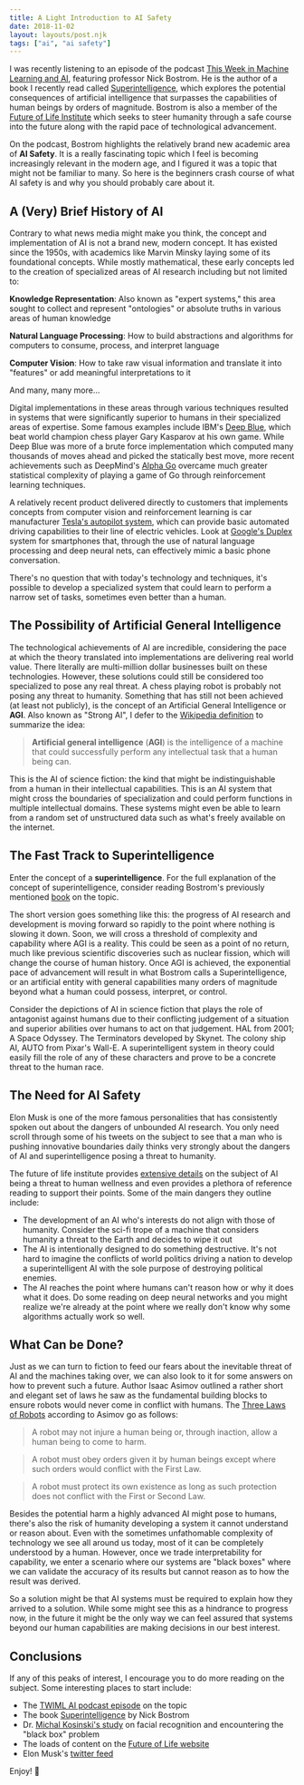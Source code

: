 ```yaml
---
title: A Light Introduction to AI Safety
date: 2018-11-02
layout: layouts/post.njk
tags: ["ai", "ai safety"]
---
```


I was recently listening to an episode of the podcast [This Week in Machine Learning and AI](https://twimlai.com/twiml-talk-181-anticipating-superintelligence-with-nick-bostrom/), featuring professor Nick Bostrom. He is the author of a book I recently read called [Superintelligence](https://en.wikipedia.org/wiki/Superintelligence:_Paths,_Dangers,_Strategies), which explores the potential consequences of artificial intelligence that surpasses the capabilities of human beings by orders of magnitude. Bostrom is also a member of the [Future of Life Institute](https://futureoflife.org/) which seeks to steer humanity through a safe course into the future along with the rapid pace of technological advancement.

On the podcast, Bostrom highlights the relatively brand new academic area of **AI Safety**. It is a really fascinating topic which I feel is becoming increasingly relevant in the modern age, and I figured it was a topic that might not be familiar to many. So here is the beginners crash course of what AI safety is and why you should probably care about it.

## A (Very) Brief History of AI

Contrary to what news media might make you think, the concept and implementation of AI is not a brand new, modern concept. It has existed since the 1950s, with academics like Marvin Minsky laying some of its foundational concepts. While mostly mathematical, these early concepts led to the creation of specialized areas of AI research including but not limited to:

**Knowledge Representation**: Also known as "expert systems," this area sought to collect and represent "ontologies" or absolute truths in various areas of human knowledge

**Natural Language Processing**: How to build abstractions and algorithms for computers to consume, process, and interpret language

**Computer Vision**: How to take raw visual information and translate it into "features" or add meaningful interpretations to it

And many, many more…

Digital implementations in these areas through various techniques resulted in systems that were significantly superior to humans in their specialized areas of expertise. Some famous examples include IBM's [Deep Blue](https://en.wikipedia.org/wiki/Deep_Blue_%28chess_computer%29), which beat world champion chess player Gary Kasparov at his own game. While Deep Blue was more of a brute force implementation which computed many thousands of moves ahead and picked the statically best move, more recent achievements such as DeepMind's [Alpha Go](https://deepmind.com/research/alphago/) overcame much greater statistical complexity of playing a game of Go through reinforcement learning techniques.

A relatively recent product delivered directly to customers that implements concepts from computer vision and reinforcement learning is car manufacturer [Tesla's autopilot system](https://www.tesla.com/autopilot), which can provide basic automated driving capabilities to their line of electric vehicles. Look at [Google's Duplex](https://ai.googleblog.com/2018/05/duplex-ai-system-for-natural-conversation.html) system for smartphones that, through the use of natural language processing and deep neural nets, can effectively mimic a basic phone conversation.

There's no question that with today's technology and techniques, it's possible to develop a specialized system that could learn to perform a narrow set of tasks, sometimes even better than a human.

## The Possibility of Artificial General Intelligence

The technological achievements of AI are incredible, considering the pace at which the theory translated into implementations are delivering real world value. There literally are multi-million dollar businesses built on these technologies. However, these solutions could still be considered too specialized to pose any real threat. A chess playing robot is probably not posing any threat to humanity. Something that has still not been achieved (at least not publicly), is the concept of an Artificial General Intelligence or **AGI**. Also known as "Strong AI", I defer to the [Wikipedia definition](https://en.wikipedia.org/wiki/Artificial_general_intelligence) to summarize the idea:

> **Artificial general intelligence** (**AGI**) is the intelligence of a machine that could successfully perform any intellectual task that a human being can.

This is the AI of science fiction: the kind that might be indistinguishable from a human in their intellectual capabilities. This is an AI system that might cross the boundaries of specialization and could perform functions in multiple intellectual domains. These systems might even be able to learn from a random set of unstructured data such as what's freely available on the internet.

## The Fast Track to Superintelligence

Enter the concept of a **superintelligence**. For the full explanation of the concept of superintelligence, consider reading Bostrom's previously mentioned [book](https://en.wikipedia.org/wiki/Superintelligence:_Paths,_Dangers,_Strategies) on the topic.

The short version goes something like this: the progress of AI research and development is moving forward so rapidly to the point where nothing is slowing it down. Soon, we will cross a threshold of complexity and capability where AGI is a reality. This could be seen as a point of no return, much like previous scientific discoveries such as nuclear fission, which will change the course of human history. Once AGI is achieved, the exponential pace of advancement will result in what Bostrom calls a Superintelligence, or an artificial entity with general capabilities many orders of magnitude beyond what a human could possess, interpret, or control.

Consider the depictions of AI in science fiction that plays the role of antagonist against humans due to their conflicting judgement of a situation and superior abilities over humans to act on that judgement. HAL from 2001; A Space Odyssey. The Terminators developed by Skynet. The colony ship AI, AUTO from Pixar's Wall-E. A superintelligent system in theory could easily fill the role of any of these characters and prove to be a concrete threat to the human race.

## The Need for AI Safety

Elon Musk is one of the more famous personalities that has consistently spoken out about the dangers of unbounded AI research. You only need scroll through some of his tweets on the subject to see that a man who is pushing innovative boundaries daily thinks very strongly about the dangers of AI and superintelligence posing a threat to humanity.

The future of life institute provides [extensive details](https://futureoflife.org/background/benefits-risks-of-artificial-intelligence/) on the subject of AI being a threat to human wellness and even provides a plethora of reference reading to support their points. Some of the main dangers they outline include:

- The development of an AI who's interests do not align with those of humanity. Consider the sci-fi trope of a machine that considers humanity a threat to the Earth and decides to wipe it out
- The AI is intentionally designed to do something destructive. It's not hard to imagine the conflicts of world politics driving a nation to develop a superintelligent AI with the sole purpose of destroying political enemies.
- The AI reaches the point where humans can't reason how or why it does what it does. Do some reading on deep neural networks and you might realize we're already at the point where we really don't know why some algorithms actually work so well.

## What Can be Done?

Just as we can turn to fiction to feed our fears about the inevitable threat of AI and the machines taking over, we can also look to it for some answers on how to prevent such a future. Author Isaac Asimov outlined a rather short and elegant set of laws he saw as the fundamental building blocks to ensure robots would never come in conflict with humans. The [Three Laws of Robots](https://www.auburn.edu/~vestmon/robotics.html) according to Asimov go as follows:

> A robot may not injure a human being or, through inaction, allow a human being to come to harm.

> A robot must obey orders given it by human beings except where such orders would conflict with the First Law.

> A robot must protect its own existence as long as such protection does not conflict with the First or Second Law.

Besides the potential harm a highly advanced AI might pose to humans, there's also the risk of humanity developing a system it cannot understand or reason about. Even with the sometimes unfathomable complexity of technology we see all around us today, most of it can be completely understood by a human. However, once we trade interpretability for capability, we enter a scenario where our systems are "black boxes" where we can validate the accuracy of its results but cannot reason as to how the result was derived.

So a solution might be that AI systems must be required to explain how they arrived to a solution. While some might see this as a hindrance to progress now, in the future it might be the only way we can feel assured that systems beyond our human capabilities are making decisions in our best interest.

## Conclusions

If any of this peaks of interest, I encourage you to do more reading on the subject. Some interesting places to start include:

- The [TWIML AI podcast episode](https://twimlai.com/twiml-talk-181-anticipating-superintelligence-with-nick-bostrom/) on the topic
- The book [Superintelligence](https://en.wikipedia.org/wiki/Superintelligence:_Paths,_Dangers,_Strategies) by Nick Bostrom
- Dr. [Michal Kosinski's study](https://www.nytimes.com/2017/11/21/magazine/can-ai-be-taught-to-explain-itself.html) on facial recognition and encountering the "black box" problem
- The loads of content on the [Future of Life website](https://futureoflife.org/background/existential-risk/)
- Elon Musk's [twitter feed](https://twitter.com/elonmusk/status/495759307346952192?lang=en)

Enjoy! 🤖